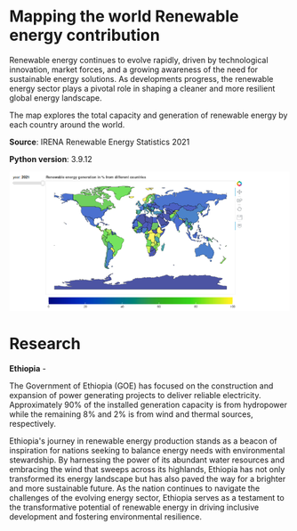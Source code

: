 # Mapping the world Renewable energy contribution

Renewable energy continues to evolve rapidly, driven by technological innovation, market forces, and a growing awareness of the need for sustainable energy solutions. As developments progress, the renewable energy sector plays a pivotal role in shaping a cleaner and more resilient global energy landscape.

The map explores the total capacity and generation of renewable energy by each country around the world.

**Source**: IRENA Renewable Energy Statistics 2021

**Python version**: 3.9.12

![Image](world_map.png)

# Research

**Ethiopia** - 

The Government of Ethiopia (GOE) has focused on the construction and expansion of power generating projects to deliver reliable electricity. Approximately 90% of the installed generation capacity is from hydropower while the remaining 8% and 2% is from wind and thermal sources, respectively.

Ethiopia's journey in renewable energy production stands as a beacon of inspiration for nations seeking to balance energy needs with environmental stewardship. By harnessing the power of its abundant water resources and embracing the wind that sweeps across its highlands, Ethiopia has not 
only transformed its energy landscape but has also paved the way for a brighter and more sustainable future. As the nation continues to navigate the challenges of the evolving energy sector, Ethiopia serves as a testament to the transformative potential of renewable energy in driving inclusive development and fostering environmental resilience.

